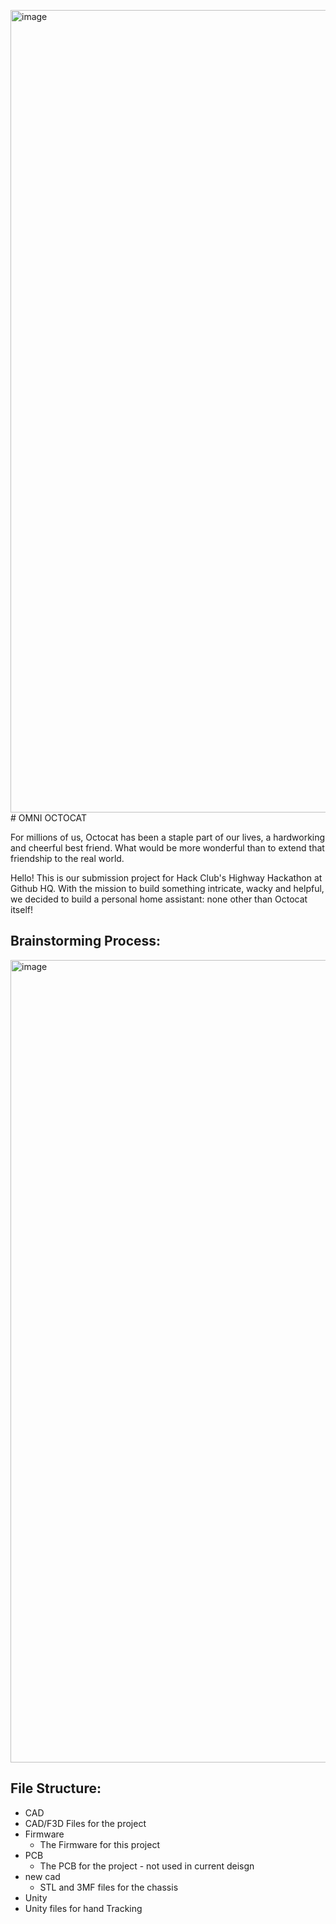 <img width="2778" height="1284" alt="image" src="https://github.com/user-attachments/assets/621069ad-c93d-4582-9209-490ec00d2e29" /># OMNI OCTOCAT

For millions of us, Octocat has been a staple part of our lives, a hardworking and cheerful best friend. What would be more wonderful than to extend that friendship to the real world.


Hello! This is our submission project for Hack Club's Highway Hackathon at Github HQ.
With the mission to build something intricate, wacky and helpful, we decided to build a personal home assistant:
none other than Octocat itself!

## Brainstorming Process:
<img width="2778" height="1284" alt="image" src="https://github.com/user-attachments/assets/a818c133-b49e-4b53-9fdf-799c3e41ce27" />


## File Structure:
- CAD
 - CAD/F3D Files for the project
- Firmware
  - The Firmware for this project
- PCB
  - The PCB for the project - not used in current deisgn
- new cad
  - STL and 3MF files for the chassis
 - Unity
  -  Unity files for hand Tracking
 
   
